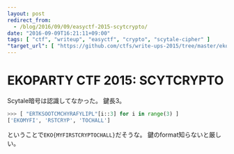 ```yaml
---
layout: post
redirect_from:
  - /blog/2016/09/09/easyctf-2015-scytcrypto/
date: "2016-09-09T16:21:11+09:00"
tags: [ "ctf", "writeup", "easyctf", "crypto", "scytale-cipher" ]
"target_url": [ "https://github.com/ctfs/write-ups-2015/tree/master/ekoparty-ctf-2015/crypto/cry50" ]
---
```


# EKOPARTY CTF 2015: SCYTCRYPTO

Scytale暗号は認識してなかった。
鍵長$3$。

``` python
>>> [ "ERTKSOOTCMCHYRAFYLIPL"[i::3] for i in range(3) ]
['EKOMYFI', 'RSTCRYP', 'TOCHALL']
```

ということで`EKO{MYFIRSTCRYPTOCHALL}`だそうな。
鍵のformat知らないと厳しい。
